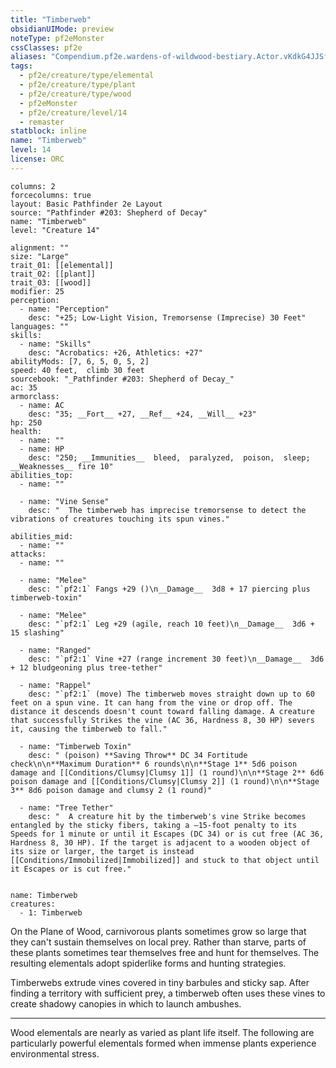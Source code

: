 ```yaml
---
title: "Timberweb"
obsidianUIMode: preview
noteType: pf2eMonster
cssClasses: pf2e
aliases: "Compendium.pf2e.wardens-of-wildwood-bestiary.Actor.vKdkG4JJSfzTz2RK" 
tags:
  - pf2e/creature/type/elemental
  - pf2e/creature/type/plant
  - pf2e/creature/type/wood
  - pf2eMonster
  - pf2e/creature/level/14
  - remaster
statblock: inline
name: "Timberweb"
level: 14
license: ORC
---
```


```statblock
columns: 2
forcecolumns: true
layout: Basic Pathfinder 2e Layout
source: "Pathfinder #203: Shepherd of Decay"
name: "Timberweb"
level: "Creature 14"

alignment: ""
size: "Large"
trait_01: [[elemental]]
trait_02: [[plant]]
trait_03: [[wood]]
modifier: 25
perception:
  - name: "Perception"
    desc: "+25; Low-Light Vision, Tremorsense (Imprecise) 30 Feet"
languages: ""
skills:
  - name: "Skills"
    desc: "Acrobatics: +26, Athletics: +27"
abilityMods: [7, 6, 5, 0, 5, 2]
speed: 40 feet,  climb 30 feet
sourcebook: "_Pathfinder #203: Shepherd of Decay_"
ac: 35
armorclass:
  - name: AC
    desc: "35; __Fort__ +27, __Ref__ +24, __Will__ +23"
hp: 250
health:
  - name: ""
  - name: HP
    desc: "250; __Immunities__  bleed,  paralyzed,  poison,  sleep; __Weaknesses__ fire 10"
abilities_top:
  - name: ""

  - name: "Vine Sense"
    desc: "  The timberweb has imprecise tremorsense to detect the vibrations of creatures touching its spun vines."

abilities_mid:
  - name: ""
attacks:
  - name: ""

  - name: "Melee"
    desc: "`pf2:1` Fangs +29 ()\n__Damage__  3d8 + 17 piercing plus timberweb-toxin"

  - name: "Melee"
    desc: "`pf2:1` Leg +29 (agile, reach 10 feet)\n__Damage__  3d6 + 15 slashing"

  - name: "Ranged"
    desc: "`pf2:1` Vine +27 (range increment 30 feet)\n__Damage__  3d6 + 12 bludgeoning plus tree-tether"

  - name: "Rappel"
    desc: "`pf2:1` (move) The timberweb moves straight down up to 60 feet on a spun vine. It can hang from the vine or drop off. The distance it descends doesn't count toward falling damage. A creature that successfully Strikes the vine (AC 36, Hardness 8, 30 HP) severs it, causing the timberweb to fall."

  - name: "Timberweb Toxin"
    desc: " (poison) **Saving Throw** DC 34 Fortitude check\n\n**Maximum Duration** 6 rounds\n\n**Stage 1** 5d6 poison damage and [[Conditions/Clumsy|Clumsy 1]] (1 round)\n\n**Stage 2** 6d6 poison damage and [[Conditions/Clumsy|Clumsy 2]] (1 round)\n\n**Stage 3** 8d6 poison damage and clumsy 2 (1 round)"

  - name: "Tree Tether"
    desc: "  A creature hit by the timberweb's vine Strike becomes entangled by the sticky fibers, taking a –15-foot penalty to its Speeds for 1 minute or until it Escapes (DC 34) or is cut free (AC 36, Hardness 8, 30 HP). If the target is adjacent to a wooden object of its size or larger, the target is instead [[Conditions/Immobilized|Immobilized]] and stuck to that object until it Escapes or is cut free."
 
```

```encounter-table
name: Timberweb
creatures:
  - 1: Timberweb
```



On the Plane of Wood, carnivorous plants sometimes grow so large that they can't sustain themselves on local prey. Rather than starve, parts of these plants sometimes tear themselves free and hunt for themselves. The resulting elementals adopt spiderlike forms and hunting strategies.

Timberwebs extrude vines covered in tiny barbules and sticky sap. After finding a territory with sufficient prey, a timberweb often uses these vines to create shadowy canopies in which to launch ambushes.

* * *

Wood elementals are nearly as varied as plant life itself. The following are particularly powerful elementals formed when immense plants experience environmental stress.
